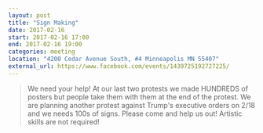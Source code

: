 ```yaml
---
layout: post
title: "Sign Making"
date: 2017-02-16
start: 2017-02-16 17:00
end: 2017-02-16 19:00
categories: meeting
location: "4200 Cedar Avenue South, #4 Minneapolis MN 55407"
external_url: https://www.facebook.com/events/1439725192727225/
---
```


> We need your help! At our last two protests we made HUNDREDS of posters but people take them with them at the end of the protest. We are planning another protest against Trump's executive orders on 2/18 and we needs 100s of signs. Please come and help us out! Artistic skills are not required!

